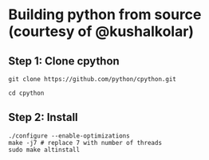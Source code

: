 # Building python from source (courtesy of @kushalkolar)

## Step 1: Clone cpython
```
git clone https://github.com/python/cpython.git

cd cpython
```

## Step 2: Install
```
./configure --enable-optimizations
make -j7 # replace 7 with number of threads
sudo make altinstall
```
